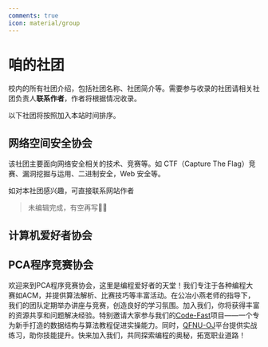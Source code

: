 ```yaml
---
comments: true
icon: material/group
---
```


# 咱的社团

校内的所有社团介绍，包括社团名称、社团简介等。需要参与收录的社团请相关社团负责人**联系作者**，作者将根据情况收录。

以下社团将按照加入本站时间排序。

## 网络空间安全协会

该社团主要面向网络安全相关的技术、竞赛等。如 CTF（Capture The Flag）竞赛、漏洞挖掘与运用、二进制安全，Web 安全等。

如对本社团感兴趣，可直接联系网站作者

> 未编辑完成，有空再写✍🏻

## 计算机爱好者协会

## PCA程序竞赛协会

欢迎来到PCA程序竞赛协会，这里是编程爱好者的天堂！我们专注于各种编程大赛如ACM，并提供算法解析、比赛技巧等丰富活动。在公冶小燕老师的指导下，我们的团队定期举办讲座与竞赛，创造良好的学习氛围。加入我们，你将获得丰富的资源共享和问题解决经验。特别邀请大家参与我们的[Code-Fast](https://github.com/Swcmb/Code-Fast.github.io/)项目——一个专为新手打造的数据结构与算法教程促进实操能力。同时，[QFNU-OJ](http://182.92.108.199/)平台提供实战练习，助你技能提升。快来加入我们，共同探索编程的奥秘，拓宽职业道路！
